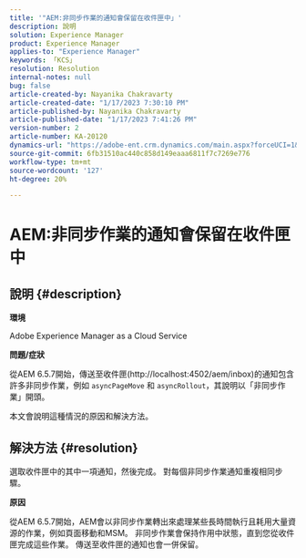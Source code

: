 ```yaml
---
title: '"AEM:非同步作業的通知會保留在收件匣中」'
description: 說明
solution: Experience Manager
product: Experience Manager
applies-to: "Experience Manager"
keywords: 「KCS」
resolution: Resolution
internal-notes: null
bug: false
article-created-by: Nayanika Chakravarty
article-created-date: "1/17/2023 7:30:10 PM"
article-published-by: Nayanika Chakravarty
article-published-date: "1/17/2023 7:41:26 PM"
version-number: 2
article-number: KA-20120
dynamics-url: "https://adobe-ent.crm.dynamics.com/main.aspx?forceUCI=1&pagetype=entityrecord&etn=knowledgearticle&id=61609059-9d96-ed11-aad1-6045bd006ce9"
source-git-commit: 6fb31510ac440c858d149eaaa6811f7c7269e776
workflow-type: tm+mt
source-wordcount: '127'
ht-degree: 20%

---
```


# AEM:非同步作業的通知會保留在收件匣中

## 說明 {#description}


<b>環境</b>

Adobe Experience Manager as a Cloud Service

<b>問題/症狀</b>

從AEM 6.5.7開始，傳送至收件匣(http://localhost:4502/aem/inbox)的通知包含許多非同步作業，例如 `asyncPageMove` 和 `asyncRollout`，其說明以「非同步作業」開頭。

本文會說明這種情況的原因和解決方法。




## 解決方法 {#resolution}


選取收件匣中的其中一項通知，然後完成。 對每個非同步作業通知重複相同步驟。

<b>原因</b>

從AEM 6.5.7開始，AEM會以非同步作業轉出來處理某些長時間執行且耗用大量資源的作業，例如頁面移動和MSM。 非同步作業會保持作用中狀態，直到您從收件匣完成這些作業。 傳送至收件匣的通知也會一併保留。
